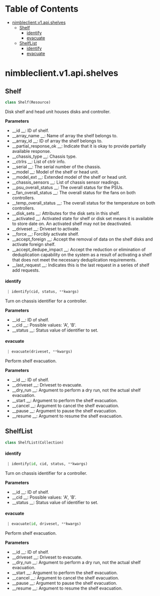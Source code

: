 # Table of Contents

* [nimbleclient.v1.api.shelves](#nimbleclient.v1.api.shelves)
  * [Shelf](#nimbleclient.v1.api.shelves.Shelf)
    * [identify](#nimbleclient.v1.api.shelves.Shelf.identify)
    * [evacuate](#nimbleclient.v1.api.shelves.Shelf.evacuate)
  * [ShelfList](#nimbleclient.v1.api.shelves.ShelfList)
    * [identify](#nimbleclient.v1.api.shelves.ShelfList.identify)
    * [evacuate](#nimbleclient.v1.api.shelves.ShelfList.evacuate)

<a name="nimbleclient.v1.api.shelves"></a>
# nimbleclient.v1.api.shelves

<a name="nimbleclient.v1.api.shelves.Shelf"></a>
## Shelf

```python
class Shelf(Resource)
```

Disk shelf and head unit houses disks and controller.

__Parameters__

- __id                   __: ID of shelf.
- __array_name           __: Name of array the shelf belongs to.
- __array_id             __: ID of array the shelf belongs to.
- __partial_response_ok  __: Indicate that it is okay to provide partially available response.
- __chassis_type         __: Chassis type.
- __ctrlrs               __: List of ctrlr info.
- __serial               __: The serial number of the chassis.
- __model                __: Model of the shelf or head unit.
- __model_ext            __: Extended model of the shelf or head unit.
- __chassis_sensors      __: List of chassis sensor readings.
- __psu_overall_status   __: The overall status for the PSUs.
- __fan_overall_status   __: The overall status for the fans on both controllers.
- __temp_overall_status  __: The overall status for the temperature on both controllers.
- __disk_sets            __: Attributes for the disk sets in this shelf.
- __activated            __: Activated state for shelf or disk set means it is available to store date on. An activated shelf may not be deactivated.
- __driveset             __: Driveset to activate.
- __force                __: Forcibly activate shelf.
- __accept_foreign       __: Accept the removal of data on the shelf disks and activate foreign shelf.
- __accept_dedupe_impact __: Accept the reduction or elimination of deduplication capability on the system as a result of activating a shelf that does not meet the necessary
                       deduplication requirements.
- __last_request         __: Indicates this is the last request in a series of shelf add requests.

<a name="nimbleclient.v1.api.shelves.Shelf.identify"></a>
#### identify

```python
 | identify(cid, status, **kwargs)
```

Turn on chassis identifier for a controller.

__Parameters__

- __id     __: ID of shelf.
- __cid    __: Possible values: 'A', 'B'.
- __status __: Status value of identifier to set.

<a name="nimbleclient.v1.api.shelves.Shelf.evacuate"></a>
#### evacuate

```python
 | evacuate(driveset, **kwargs)
```

Perform shelf evacuation.

__Parameters__

- __id       __: ID of shelf.
- __driveset __: Driveset to evacuate.
- __dry_run  __: Argument to perform a dry run, not the actual shelf evacuation.
- __start    __: Argument to perform the shelf evacuation.
- __cancel   __: Argument to cancel the shelf evacuation.
- __pause    __: Argument to pause the shelf evacuation.
- __resume   __: Argument to resume the shelf evacuation.

<a name="nimbleclient.v1.api.shelves.ShelfList"></a>
## ShelfList

```python
class ShelfList(Collection)
```

<a name="nimbleclient.v1.api.shelves.ShelfList.identify"></a>
#### identify

```python
 | identify(id, cid, status, **kwargs)
```

Turn on chassis identifier for a controller.

__Parameters__

- __id     __: ID of shelf.
- __cid    __: Possible values: 'A', 'B'.
- __status __: Status value of identifier to set.

<a name="nimbleclient.v1.api.shelves.ShelfList.evacuate"></a>
#### evacuate

```python
 | evacuate(id, driveset, **kwargs)
```

Perform shelf evacuation.

__Parameters__

- __id       __: ID of shelf.
- __driveset __: Driveset to evacuate.
- __dry_run  __: Argument to perform a dry run, not the actual shelf evacuation.
- __start    __: Argument to perform the shelf evacuation.
- __cancel   __: Argument to cancel the shelf evacuation.
- __pause    __: Argument to pause the shelf evacuation.
- __resume   __: Argument to resume the shelf evacuation.

